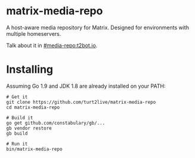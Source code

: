 # matrix-media-repo
A host-aware media repository for Matrix. Designed for environments with multiple homeservers.

Talk about it in [#media-repo:t2bot.io](https://matrix.to/#/#media-repo:t2bot.io).

# Installing

Assuming Go 1.9 and JDK 1.8 are already installed on your PATH:
```
# Get it
git clone https://github.com/turt2live/matrix-media-repo
cd matrix-media-repo

# Build it
go get github.com/constabulary/gb/...
gb vendor restore
gb build

# Run it
bin/matrix-media-repo
```
